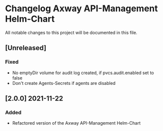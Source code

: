 # Changelog Axway API-Management Helm-Chart

All notable changes to this project will be documented in this file.

## [Unreleased] 
### Fixed
- No emptyDir volume for audit log created, if pvcs.audit.enabled set to false
- Don't create Agents-Secrets if agents are disabled

## [2.0.0] 2021-11-22
### Added
- Refactored version of the Axway API-Management Helm-Chart